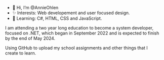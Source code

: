 - 👋 Hi, I’m @AnnieOhlen
- ✨ Interests: Web developement and user focused design.
- 🌱 Learning: C#, HTML, CSS and JavaScript.

I am attending a two year long education to become a system developer, focused on .NET, which began in September 2022 and is expected to finish by the end of May 2024.

Using GitHub to upload my school assignments and other things that I create to learn.

<!---
To add at a later date:
- 📫 How to reach me ...
--->
